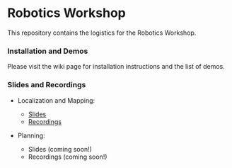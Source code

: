 # Robotics Workshop #

This repository contains the logistics for the Robotics Workshop.

### Installation and Demos

Please visit the wiki page for installation instructions and the list of demos.

### Slides and Recordings

* Localization and Mapping:
  + [Slides](https://drive.google.com/file/d/1SNbLO_JxYmhhlZDoNOztgVAga11boOpv/view?usp=sharing)
  + [Recordings](https://drive.google.com/file/d/1Q6VUDrLEF6tXTbQSwidgjfnYQPERNu_U/view?usp=sharing)

* Planning:
  + Slides (coming soon!)
  + Recordings (coming soon!)
